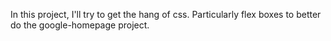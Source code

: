 In this project, I'll try to get the hang of css.
Particularly flex boxes to better do the google-homepage
project.